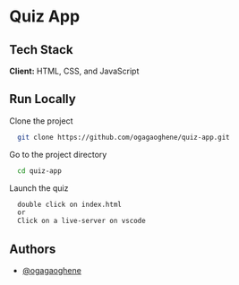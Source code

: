 # Quiz App 

## Tech Stack

**Client:** HTML, CSS, and JavaScript

## Run Locally

Clone the project

```bash
  git clone https://github.com/ogagaoghene/quiz-app.git
```

Go to the project directory

```bash
  cd quiz-app
```

Launch the quiz

```bash
  double click on index.html 
  or 
  Click on a live-server on vscode 
```


## Authors

- [@ogagaoghene](https://www.github.com/ogagaoghene)


